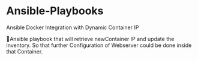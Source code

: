 # Ansible-Playbooks

 Ansible Docker Integration with Dynamic Container IP 
 
🎇Ansible playbook that will retrieve newContainer IP 
and update the inventory. So that further Configuration
of Webserver could be done inside that Container.

